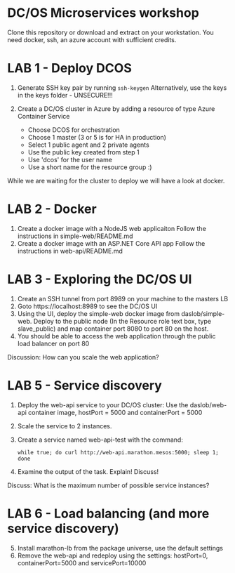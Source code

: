 # DC/OS Microservices workshop


Clone this repository or download and extract on your workstation.
You need docker, ssh, an azure account with sufficient credits.

# LAB 1 - Deploy DCOS

1. Generate SSH key pair by running `ssh-keygen`
   Alternatively, use the keys in the keys folder - UNSECURE!!!

2. Create a DC/OS cluster in Azure by adding a resource of type Azure Container Service
   
	 * Choose DCOS for orchestration
	 * Choose 1 master (3 or 5 is for HA in production)
	 * Select 1 public agent and 2 private agents
	 * Use the public key created from step 1
	 * Use 'dcos' for the user name
	 * Use a short name for the resource group :)

While we are waiting for the cluster to deploy we will have a look at docker.

# LAB 2 - Docker

1. Create a docker image with a NodeJS web applicaiton
   Follow the instructions in simple-web/README.md
2. Create a docker image with an ASP.NET Core API app
   Follow the instructions in web-api/README.md


# LAB 3 - Exploring the DC/OS UI
1. Create an SSH tunnel from port 8989 on your machine to the masters LB
2. Goto https://localhost:8989 to see the DC/OS UI
3. Using the UI, deploy the simple-web docker image from daslob/simple-web.
   Deploy to the public node (In the Resource role text box, type slave_public)
	 and map container port 8080 to port 80 on the host.
4. You should be able to access the web application through the public load balancer
   on port 80


Discussion: How can you scale the web application?

# LAB 5 - Service discovery
1. Deploy the web-api service to your DC/OS cluster:
   Use the daslob/web-api container image, hostPort = 5000 and containerPort = 5000
2. Scale the service to 2 instances.
3. Create a service named web-api-test with the command:

	`while true; do curl http://web-api.marathon.mesos:5000; sleep 1; done`

4. Examine the output of the task. Explain! Discuss!

Discuss: What is the maximum number of possible service instances?

# LAB 6 - Load balancing (and more service discovery)
5. Install marathon-lb from the package universe, use the default settings
6. Remove the web-api and redeploy using the settings:
   hostPort=0, containerPort=5000 and servicePort=10000